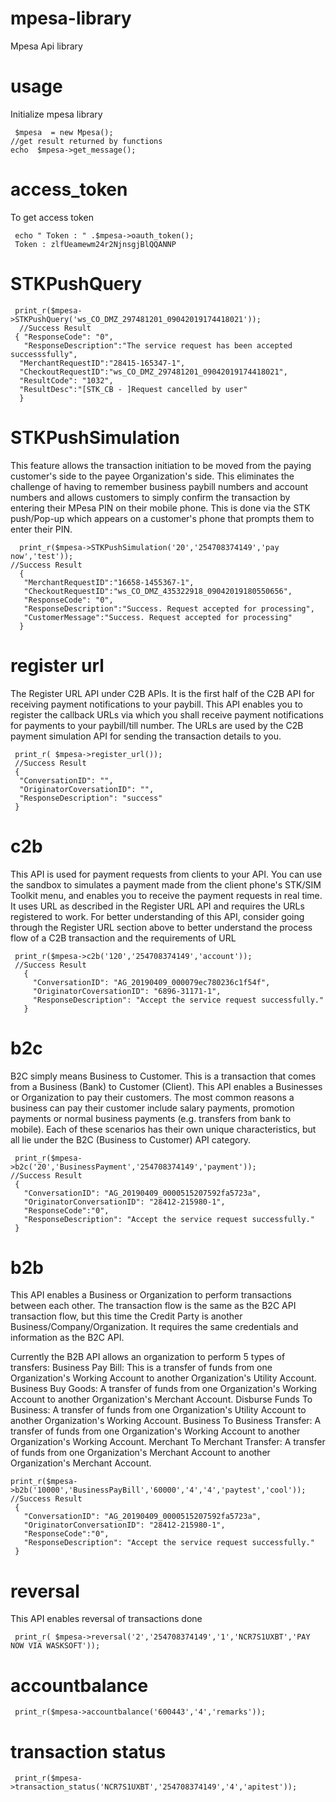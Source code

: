 # mpesa-library
Mpesa Api library 

# usage
Initialize mpesa library

     $mpesa  = new Mpesa();
    //get result returned by functions
    echo  $mpesa->get_message();
     
 # access_token
  To get access token
  
     echo " Token : " .$mpesa->oauth_token();  
     Token : zlfUeamewm24r2NjnsgjBlQQANNP
    
 # STKPushQuery
 
     
     print_r($mpesa->STKPushQuery('ws_CO_DMZ_297481201_09042019174418021'));        
      //Success Result 
     { "ResponseCode": "0", 
       "ResponseDescription":"The service request has been accepted successsfully", 
      "MerchantRequestID":"28415-165347-1",
      "CheckoutRequestID":"ws_CO_DMZ_297481201_09042019174418021",
      "ResultCode": "1032", 
      "ResultDesc":"[STK_CB - ]Request cancelled by user" 
      }
      
  # STKPushSimulation
   This feature allows the transaction initiation to be moved from the paying customer's side to the payee Organization's side. This   eliminates the challenge of having to remember business paybill numbers and account numbers and allows customers to simply confirm the transaction by entering their MPesa PIN on their mobile phone. This is done via the STK push/Pop-up which appears on a customer's phone that prompts them to enter their PIN. 
   
      print_r($mpesa->STKPushSimulation('20','254708374149','pay now','test'));
    //Success Result 
      { 
       "MerchantRequestID":"16658-1455367-1", 
       "CheckoutRequestID":"ws_CO_DMZ_435322918_09042019180550656", 
       "ResponseCode": "0",        
       "ResponseDescription":"Success. Request accepted for processing", 
       "CustomerMessage":"Success. Request accepted for processing"
      }
     
  # register url
  The Register URL API under C2B APIs. It is the first half of the C2B API for receiving payment notifications to your paybill. This API enables you to register the callback URLs via which you shall receive payment notifications for payments to your paybill/till number. The URLs are used by the C2B payment simulation API for sending the transaction details to you.
  
     print_r( $mpesa->register_url());   
     //Success Result 
     {
      "ConversationID": "", 
      "OriginatorCoversationID": "", 
      "ResponseDescription": "success"
     }
     
  # c2b
  This API is used for payment requests from clients to your API. You can use the sandbox to simulates a payment made from the client phone's STK/SIM Toolkit menu, and enables you to receive the payment requests in real time. It uses URL as described in the Register URL API and requires the URLs registered to work. For better understanding of this API, consider going through the Register URL section above to better understand the process flow of a C2B transaction and the requirements of URL
  
     print_r($mpesa->c2b('120','254708374149','account'));
     //Success Result 
       { 
         "ConversationID": "AG_20190409_000079ec780236c1f54f", 
         "OriginatorCoversationID": "6896-31171-1",
         "ResponseDescription": "Accept the service request successfully."
       }
     
   # b2c
   B2C simply means Business to Customer. This is a transaction that comes from a Business (Bank) to Customer (Client). This API enables a Businesses or Organization to pay their customers. The most common reasons a business can pay their customer include salary payments, promotion payments or normal business payments (e.g. transfers from bank to mobile). Each of these scenarios has their own unique characteristics, but all lie under the B2C (Business to Customer) API category.
   
     print_r($mpesa->b2c('20','BusinessPayment','254708374149','payment'));
    //Success Result 
     { 
       "ConversationID": "AG_20190409_0000515207592fa5723a", 
       "OriginatorConversationID": "28412-215980-1", 
       "ResponseCode":"0",
       "ResponseDescription": "Accept the service request successfully." 
     }
   
   # b2b
   This API enables a Business or Organization to perform transactions between each other. The transaction flow is the same as the B2C API transaction flow, but this time the Credit Party is another Business/Company/Organization. It requires the same credentials and information as the B2C API.

Currently the B2B API allows an organization to perform 5 types of transfers:
Business Pay Bill: This is a transfer of funds from one Organization's Working Account to another Organization's Utility Account.
Business Buy Goods: A transfer of funds from one Organization's Working Account to another Organization's Merchant Account.
Disburse Funds To Business: A transfer of funds from one Organization's Utility Account to another Organization's Working Account.
Business To Business Transfer: A transfer of funds from one Organization's Working Account to another Organization's Working Account.
Merchant To Merchant Transfer: A transfer of funds from one Organization's Merchant Account to another Organization's Merchant Account.

    print_r($mpesa->b2b('10000','BusinessPayBill','60000','4','4','paytest','cool'));
    //Success Result 
     { 
       "ConversationID": "AG_20190409_0000515207592fa5723a", 
       "OriginatorConversationID": "28412-215980-1", 
       "ResponseCode":"0",
       "ResponseDescription": "Accept the service request successfully." 
     }
     
   # reversal
   This API enables reversal of transactions done
   
     print_r( $mpesa->reversal('2','254708374149','1','NCR7S1UXBT','PAY NOW VIA WASKSOFT'));
     
  # accountbalance
     print_r($mpesa->accountbalance('600443','4','remarks'));
     
  # transaction status
     print_r($mpesa->transaction_status('NCR7S1UXBT','254708374149','4','apitest'));
  
 
  
